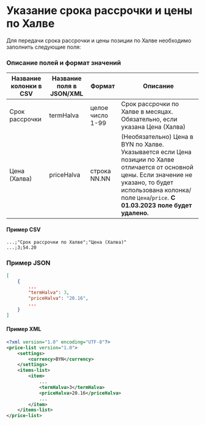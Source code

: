 # Указание срока рассрочки и цены по Халве

Для передачи срока рассрочки и цены позиции по Халве необходимо заполнить следующие поля:

### Описание полей и формат значений
 
|Название колонки в CSV|Название поля в JSON/XML|Формат|Описание|
|---|---|---|---|
|Срок рассрочки|termHalva|целое число<br> 1-99|Срок рассрочки по Халве в месяцах. Обязательно, если указана Цена (Халва)|
|Цена (Халва)|priceHalva|строка<br>NN.NN|(Необязательно) Цена в BYN по Халве. Указывается если Цена позиции по Халве отличается от основной цены. Если значение не указано, то будет использована колонка/поле `Цена`/`price`. <b>С 01.03.2023 поле будет удалено.</b> |

#### Пример CSV

```csv
...;"Срок рассрочки по Халве";"Цена (Халва)"
...;3;54.20
```

### Пример JSON

```json
[
    {
        ...
        "termHalva": 3,
        "priceHalva": "20.16",
        ...
    }
]
```

#### Пример XML


```xml
<?xml version="1.0" encoding="UTF-8"?>
<price-list version="1.0">
    <settings>
        <currency>BYN</currency>
    </settings>
    <items-list>
        <item>
            ...
            <termHalva>3</termHalva>
            <priceHalva>20.16</priceHalva>
            ...
        </item>
    </items-list>
</price-list>
```


